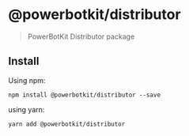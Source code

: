 # @powerbotkit/distributor

> PowerBotKit Distributor package

## Install

Using npm:

```shellscript
npm install @powerbotkit/distributor --save
```

using yarn:


```shellscript
yarn add @powerbotkit/distributor
```
